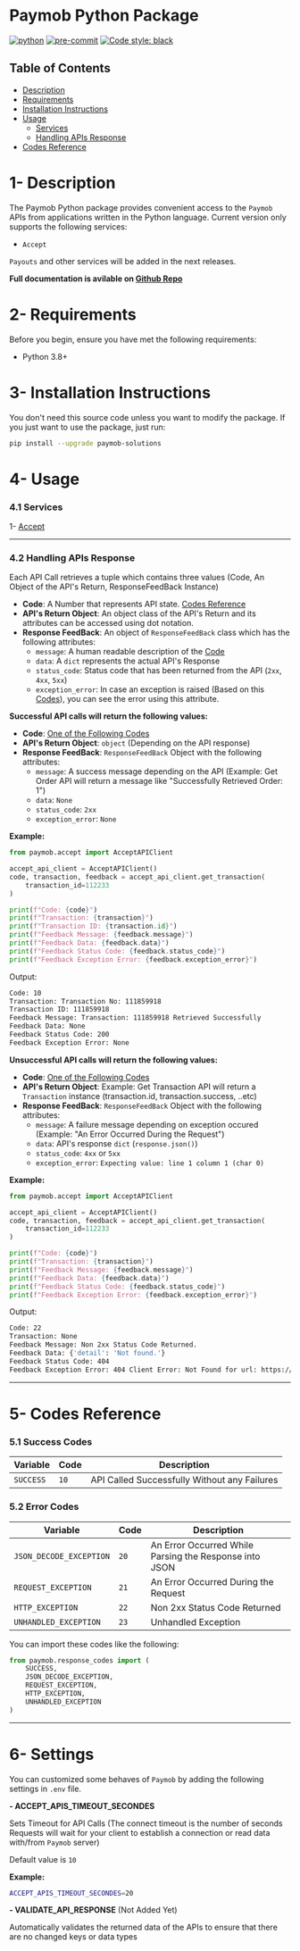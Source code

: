 # Paymob Python Package

[![python](https://img.shields.io/badge/Python-v3.8-3776AB.svg?style=flat&logo=python&logoColor=yellow)](https://www.python.org)  [![pre-commit](https://img.shields.io/badge/pre--commit-enabled-brightgreen?logo=pre-commit&logoColor=white)](https://github.com/pre-commit/pre-commit)  [![Code style: black](https://img.shields.io/badge/code%20style-black-000000.svg)](https://github.com/psf/black)


## Table of Contents

- [Description](#1--description)
- [Requirements](#2--requirements)
- [Installation Instructions](#3--installation-instructions)
- [Usage](#4--usage)
  - [Services](#41-services)
  - [Handling APIs Response](#42-handling-apis-response)
- [Codes Reference](#5--codes-reference)

# 1- Description

The Paymob Python package provides convenient access to the `Paymob` APIs from applications written in the Python language.
Current version only supports the following services:
- `Accept`

`Payouts` and other services will be added in the next releases.

**Full documentation is avilable on [Github Repo][github-repo]**

# 2- Requirements
Before you begin, ensure you have met the following requirements:
* Python 3.8+

# 3- Installation Instructions

You don't need this source code unless you want to modify the package. If you just
want to use the package, just run:

```bash
pip install --upgrade paymob-solutions
```

# 4- Usage

### 4.1 Services

1- [Accept](docs/services/accept.md)

---

### 4.2 Handling APIs Response

Each API Call retrieves a tuple which contains three values (Code, An Object of the API's Return, ResponseFeedBack Instance)

- **Code**: A Number that represents API state. [Codes Reference](#5--codes-reference) <span id="code"></span>
- **API's Return Object**: An object class of the API's Return and its attributes can be accessed using dot notation.
- **Response FeedBack**: An object of `ResponseFeedBack` class which has the following attributes: <span id="feedback"></span>
    - `message`: A human readable description of the [Code](#L51)
    - `data`: A `dict` represents the actual API's Response
    - `status_code`: Status code that has been returned from the API (`2xx`, `4xx`, `5xx`)
    - `exception_error`: In case an exception is raised (Based on this [Codes](#52-error-codes)), you can see the error using this attribute.

**Successful API calls will return the following values:**

- **Code**: [One of the Following Codes](#51-success-codes)
- **API's Return Object**: `object` (Depending on the API response)
- **Response FeedBack**: `ResponseFeedBack` Object with the following attributes:
    - `message`: A success message depending on the API (Example: Get Order API will return a message like "Successfully Retrieved Order: 1")
    - `data`: `None`
    - `status_code`: `2xx`
    - `exception_error`: `None`

**Example:**
```python
from paymob.accept import AcceptAPIClient

accept_api_client = AcceptAPIClient()
code, transaction, feedback = accept_api_client.get_transaction(
    transaction_id=112233
)

print(f"Code: {code}")
print(f"Transaction: {transaction}")
print(f"Transaction ID: {transaction.id}")
print(f"Feedback Message: {feedback.message}")
print(f"Feedback Data: {feedback.data}")
print(f"Feedback Status Code: {feedback.status_code}")
print(f"Feedback Exception Error: {feedback.exception_error}")
```

Output:
```bash
Code: 10
Transaction: Transaction No: 111859918
Transaction ID: 111859918
Feedback Message: Transaction: 111859918 Retrieved Successfully
Feedback Data: None
Feedback Status Code: 200
Feedback Exception Error: None
```


**Unsuccessful API calls will return the following values:**

- **Code**: [One of the Following Codes](#52-error-codes)
- **API's Return Object**: Example: Get Transaction API will return a `Transaction` instance (transaction.id, transaction.success, ..etc)
- **Response FeedBack**: `ResponseFeedBack` Object with the following attributes:
    - `message`: A failure message depending on exception occured (Example: "An Error Occurred During the Request")
    - `data`: API's response `dict` (`response.json()`)
    - `status_code`: `4xx` or `5xx`
    - `exception_error`: `Expecting value: line 1 column 1 (char 0)`


**Example:**
```python
from paymob.accept import AcceptAPIClient

accept_api_client = AcceptAPIClient()
code, transaction, feedback = accept_api_client.get_transaction(
    transaction_id=112233
)

print(f"Code: {code}")
print(f"Transaction: {transaction}")
print(f"Feedback Message: {feedback.message}")
print(f"Feedback Data: {feedback.data}")
print(f"Feedback Status Code: {feedback.status_code}")
print(f"Feedback Exception Error: {feedback.exception_error}")

```

Output:
```bash
Code: 22
Transaction: None
Feedback Message: Non 2xx Status Code Returned.
Feedback Data: {'detail': 'Not found.'}
Feedback Status Code: 404
Feedback Exception Error: 404 Client Error: Not Found for url: https://accept.paymob.com/api/acceptance/transactions/112233
```

-----

# 5- Codes Reference

### 5.1 Success Codes
| Variable | Code | Description | 
| --- | --- | --- |
| `SUCCESS` | `10` | API Called Successfully Without any Failures |

### 5.2 Error Codes
| Variable | Code | Description | 
| --- | --- | --- |
| `JSON_DECODE_EXCEPTION` | `20` | An Error Occurred While Parsing the Response into JSON |
| `REQUEST_EXCEPTION` | `21` | An Error Occurred During the Request |
| `HTTP_EXCEPTION` | `22` | Non 2xx Status Code Returned |
| `UNHANDLED_EXCEPTION` | `23` | Unhandled Exception |


You can import these codes like the following: 
```python
from paymob.response_codes import (
    SUCCESS, 
    JSON_DECODE_EXCEPTION, 
    REQUEST_EXCEPTION, 
    HTTP_EXCEPTION, 
    UNHANDLED_EXCEPTION
)
```

----

# 6- Settings

You can customized some behaves of `Paymob` by adding the following settings in `.env` file.

**- ACCEPT_APIS_TIMEOUT_SECONDES**

Sets Timeout for API Calls (The connect timeout is the number of seconds Requests will wait for your client to establish a connection or read data with/from `Paymob` server)

Default value is `10`

**Example:**
```bash
ACCEPT_APIS_TIMEOUT_SECONDES=20
```

**- VALIDATE_API_RESPONSE** (Not Added Yet)

Automatically validates the returned data of the APIs to ensure that there are no changed keys or data types


[github-repo]: https://github.com/muhammedattif/Paymob-Solutions
